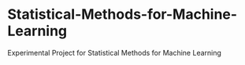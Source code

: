 # Statistical-Methods-for-Machine-Learning


Experimental Project for Statistical Methods for Machine Learning 
